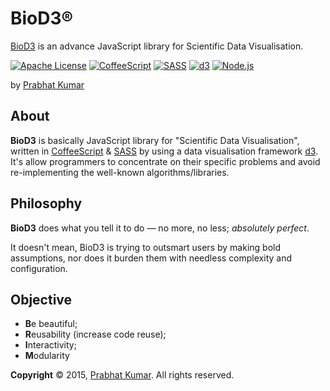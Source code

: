 # BioD3®
[BioD3](http://research.sequomics.com/) is an advance JavaScript library for Scientific Data Visualisation.

[![Apache License](https://img.shields.io/badge/License-v2.0-ff79b4.svg)](https://github.com/BioD3/BioD3/blob/master/LICENSE)
[![CoffeeScript](https://img.shields.io/badge/CoffeeScript-v1.9.3-black.svg)](http://coffeescript.org/)
[![SASS](https://img.shields.io/badge/SASS-v3.4.15-ff69b4.svg)](http://sass-lang.com/)
[![d3](https://img.shields.io/badge/D3-v3.5.5-orange.svg)](http://d3js.org/)
[![Node.js](https://img.shields.io/badge/Node.js-v0.12.5-brightgreen.svg)](https://nodejs.org/)

by [Prabhat Kumar](http://prabhatkumar.org/)

## About
**BioD3** is basically JavaScript library for "Scientific Data Visualisation", written in [CoffeeScript](http://coffeescript.org/) & [SASS](http://sass-lang.com/) by using a data visualisation framework [d3](http://d3js.org/). It's allow programmers to concentrate on their specific problems and avoid re-implementing the well-known algorithms/libraries.

## Philosophy
**BioD3** does what you tell it to do — no more, no less; _absolutely perfect_.

It doesn't mean, BioD3 is trying to outsmart users by making bold assumptions, nor does it burden them with needless complexity and configuration.

## Objective
- **B**e beautiful;
- **R**eusability (increase code reuse);
- **I**nteractivity;
- **M**odularity

**Copyright** © 2015, [Prabhat Kumar](http://prabhatkumar.org/). All rights reserved.
